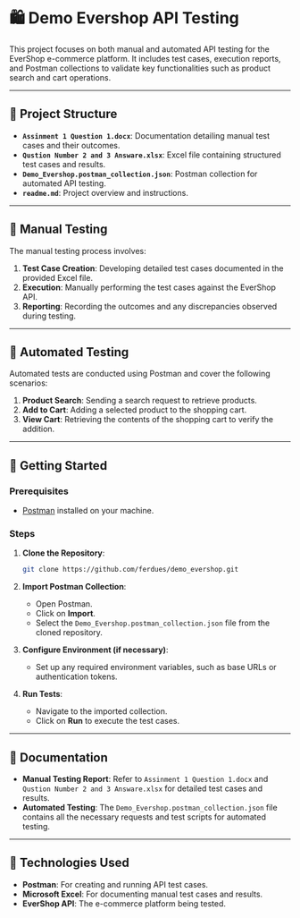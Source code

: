 # 🛍️ Demo Evershop API Testing

This project focuses on both manual and automated API testing for the EverShop e-commerce platform. It includes test cases, execution reports, and Postman collections to validate key functionalities such as product search and cart operations.

---

## 📁 Project Structure

* **`Assinment 1 Question 1.docx`**: Documentation detailing manual test cases and their outcomes.
* **`Qustion Number 2 and 3 Answare.xlsx`**: Excel file containing structured test cases and results.
* **`Demo_Evershop.postman_collection.json`**: Postman collection for automated API testing.
* **`readme.md`**: Project overview and instructions.

---

## 🧪 Manual Testing

The manual testing process involves:

1. **Test Case Creation**: Developing detailed test cases documented in the provided Excel file.
2. **Execution**: Manually performing the test cases against the EverShop API.
3. **Reporting**: Recording the outcomes and any discrepancies observed during testing.

---

## 🤖 Automated Testing

Automated tests are conducted using Postman and cover the following scenarios:

1. **Product Search**: Sending a search request to retrieve products.
2. **Add to Cart**: Adding a selected product to the shopping cart.
3. **View Cart**: Retrieving the contents of the shopping cart to verify the addition.

---

## 🚀 Getting Started

### Prerequisites

* [Postman](https://www.postman.com/downloads/) installed on your machine.

### Steps

1. **Clone the Repository**:

   ```bash
   git clone https://github.com/ferdues/demo_evershop.git
   ```

2. **Import Postman Collection**:

   * Open Postman.
   * Click on **Import**.
   * Select the `Demo_Evershop.postman_collection.json` file from the cloned repository.

3. **Configure Environment (if necessary)**:

   * Set up any required environment variables, such as base URLs or authentication tokens.

4. **Run Tests**:

   * Navigate to the imported collection.
   * Click on **Run** to execute the test cases.

---

## 📄 Documentation

* **Manual Testing Report**: Refer to `Assinment 1 Question 1.docx` and `Qustion Number 2 and 3 Answare.xlsx` for detailed test cases and results.
* **Automated Testing**: The `Demo_Evershop.postman_collection.json` file contains all the necessary requests and test scripts for automated testing.

---

## 💪 Technologies Used

* **Postman**: For creating and running API test cases.
* **Microsoft Excel**: For documenting manual test cases and results.
* **EverShop API**: The e-commerce platform being tested.